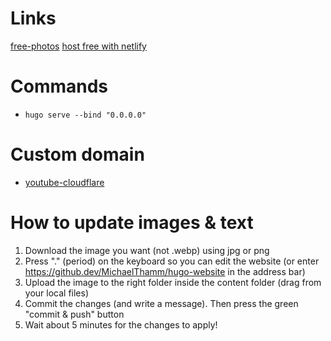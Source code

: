 # Links
[free-photos](https://www.freepik.com/free-photos-vectors/venetian-plaster)
[host free with netlify](https://www.netlify.com/)


# Commands
- `hugo serve --bind "0.0.0.0"`

# Custom domain
- [youtube-cloudflare](https://www.youtube.com/watch?v=qOfG_Anaj2M)

# How to update images & text
1. Download the image you want (not .webp) using jpg or png
2. Press "." (period) on the keyboard so you can edit the website (or enter https://github.dev/MichaelThamm/hugo-website in the address bar)
3. Upload the image to the right folder inside the content folder (drag from your local files)
4. Commit the changes (and write a message). Then press the green "commit & push" button
5. Wait about 5 minutes for the changes to apply!
